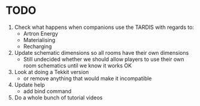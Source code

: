 # TODO
1. Check what happens when companions use the TARDIS with regards to:
   - Artron Energy
   - Materialising
   - Recharging
2. Update schematic dimensions so all rooms have their own dimensions
   - Still undecided whether we should allow players to use their own room schematics until we know it works OK
3. Look at doing a Tekkit version
   - or remove anything that would make it incompatible
4. Update help
   - add bind command
6. Do a whole bunch of tutorial videos